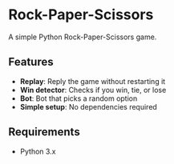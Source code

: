 # Rock-Paper-Scissors
A simple Python Rock-Paper-Scissors game.

## Features

- **Replay**: Reply the game without restarting it
- **Win detector**: Checks if you win, tie, or lose
- **Bot**: Bot that picks a random option
- **Simple setup**: No dependencies required

## Requirements

- Python 3.x
